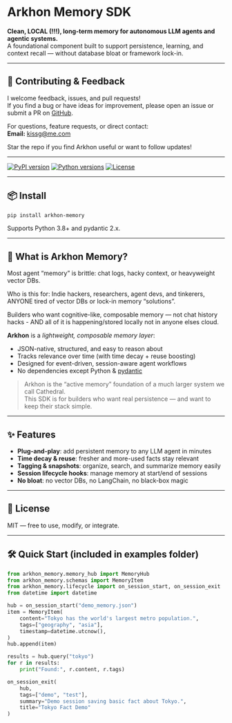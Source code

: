 # Arkhon Memory SDK

**Clean, LOCAL (!!!), long-term memory for autonomous LLM agents and agentic systems.**  
A foundational component built to support persistence, learning, and context recall — without database bloat or framework lock-in.

---

## 🤝 Contributing & Feedback

I welcome feedback, issues, and pull requests!  
If you find a bug or have ideas for improvement, please open an issue or submit a PR on [GitHub](https://github.com/kissg96/arkhon_memory).

For questions, feature requests, or direct contact:  
**Email:** [kissg@me.com](mailto:kissg@me.com)

Star the repo if you find Arkhon useful or want to follow updates!

---

[![PyPI version](https://img.shields.io/pypi/v/arkhon-memory.svg?style=flat-square)](https://pypi.org/project/arkhon-memory/)
[![Python versions](https://img.shields.io/pypi/pyversions/arkhon-memory.svg?style=flat-square)](https://pypi.org/project/arkhon-memory/)
[![License](https://img.shields.io/github/license/kissg96/arkhon_memory.svg?style=flat-square)](https://github.com/kissg96/arkhon_memory/blob/main/LICENSE)

---

## 📦 Install

```bash
pip install arkhon-memory
```
Supports Python 3.8+ and pydantic 2.x.

---

## 🚀 What is Arkhon Memory?

Most agent “memory” is brittle: chat logs, hacky context, or heavyweight vector DBs.

Who is this for: Indie hackers, researchers, agent devs, and tinkerers, ANYONE tired of vector DBs or lock-in memory “solutions”.

Builders who want cognitive-like, composable memory — not chat history hacks - AND all of it is happening/stored locally not in anyone elses cloud.

**Arkhon** is a *lightweight, composable memory layer*:
- JSON-native, structured, and easy to reason about
- Tracks relevance over time (with time decay + reuse boosting)
- Designed for event-driven, session-aware agent workflows
- No dependencies except Python & [pydantic](https://pydantic.dev/)

> Arkhon is the “active memory” foundation of a much larger system we call Cathedral.  
> This SDK is for builders who want real persistence — and want to keep their stack simple.

---

## ✨ Features

- **Plug-and-play**: add persistent memory to any LLM agent in minutes
- **Time decay & reuse**: fresher and more-used facts stay relevant
- **Tagging & snapshots**: organize, search, and summarize memory easily
- **Session lifecycle hooks**: manage memory at start/end of sessions
- **No bloat**: no vector DBs, no LangChain, no black-box magic

---

## 📄 License

MIT — free to use, modify, or integrate.

---

## 🛠️ Quick Start (included in examples folder)

```python
from arkhon_memory.memory_hub import MemoryHub
from arkhon_memory.schemas import MemoryItem
from arkhon_memory.lifecycle import on_session_start, on_session_exit
from datetime import datetime

hub = on_session_start("demo_memory.json")
item = MemoryItem(
    content="Tokyo has the world's largest metro population.",
    tags=["geography", "asia"],
    timestamp=datetime.utcnow(),
)
hub.append(item)

results = hub.query("tokyo")
for r in results:
    print("Found:", r.content, r.tags)

on_session_exit(
    hub,
    tags=["demo", "test"],
    summary="Demo session saving basic fact about Tokyo.",
    title="Tokyo Fact Demo"
)

